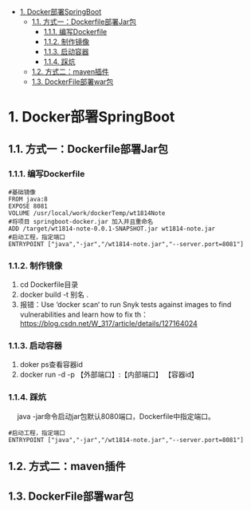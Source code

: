 
<!-- TOC -->

- [1. Docker部署SpringBoot](#1-docker部署springboot)
    - [1.1. 方式一：Dockerfile部署Jar包](#11-方式一dockerfile部署jar包)
        - [1.1.1. 编写Dockerfile](#111-编写dockerfile)
        - [1.1.2. 制作镜像](#112-制作镜像)
        - [1.1.3. 启动容器](#113-启动容器)
        - [1.1.4. 踩炕](#114-踩炕)
    - [1.2. 方式二：maven插件](#12-方式二maven插件)
    - [1.3. DockerFile部署war包](#13-dockerfile部署war包)

<!-- /TOC -->

# 1. Docker部署SpringBoot
<!-- 

http://www.3qphp.com/java/framework/3717.html
整体流程： https://zhuanlan.zhihu.com/p/534014249


https://zhuanlan.zhihu.com/p/534014249
Docker：使用dockerFile创建镜像（演示war包和jar包）
https://blog.csdn.net/weixin_60670696/article/details/125442933?spm=1001.2101.3001.6650.11&utm_medium=distribute.pc_relevant.none-task-blog-2%7Edefault%7EBlogCommendFromBaidu%7ERate-11-125442933-blog-125921262.pc_relevant_recovery_v2&depth_1-utm_source=distribute.pc_relevant.none-task-blog-2%7Edefault%7EBlogCommendFromBaidu%7ERate-11-125442933-blog-125921262.pc_relevant_recovery_v2&utm_relevant_index=15
Docker 部署war包项目
https://blog.51cto.com/u_15127559/4720269


-->


## 1.1. 方式一：Dockerfile部署Jar包    
### 1.1.1. 编写Dockerfile  

```text
#基础镜像
FROM java:8
EXPOSE 8081
VOLUME /usr/local/work/dockerTemp/wt1814Note
#将项目 springboot-docker.jar 加入并且重命名
ADD /target/wt1814-note-0.0.1-SNAPSHOT.jar wt1814-note.jar
#启动工程，指定端口
ENTRYPOINT ["java","-jar","/wt1814-note.jar","--server.port=8081"]
```


### 1.1.2. 制作镜像  
1. cd Dockerfile目录
2. docker build -t 别名 .
3. 报错：Use ‘docker scan‘ to run Snyk tests against images to find vulnerabilities and learn how to fix th： https://blog.csdn.net/W_317/article/details/127164024  
     

### 1.1.3. 启动容器
1. doker ps查看容器id  
2. docker run -d -p 【外部端口】:【内部端口】 【容器id】


### 1.1.4. 踩炕
&emsp; java -jar命令启动jar包默认8080端口，Dockerfile中指定端口。    

```text
#启动工程，指定端口
ENTRYPOINT ["java","-jar","/wt1814-note.jar","--server.port=8081"]
```

## 1.2. 方式二：maven插件  



## 1.3. DockerFile部署war包   
<!-- 

https://blog.51cto.com/u_15127559/4720269
-->

